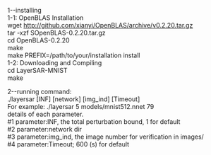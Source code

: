1--installing  
  1-1: OpenBLAS Installation  
	wget http://github.com/xianyi/OpenBLAS/archive/v0.2.20.tar.gz  
	tar -xzf SOpenBLAS-0.2.20.tar.gz  
	cd OpenBLAS-0.2.20  
	make  
	make PREFIX=/path/to/your/installation install  
  1-2: Downloading and Compiling  
	cd LayerSAR-MNIST  
	make  

2--running command:  
       ./layersar [INF] [network] [img_ind] [Timeout]  
	For example: ./layersar 5 models/mnist512.nnet 79  
	details of each parameter.  
	#1 parameter:INF, the total perturbation bound, 1 for default  
	#2 parameter:network dir  
	#3 parameter:img_ind, the image number for verification in images/  
	#4 parameter:Timeout; 600 (s) for default   
